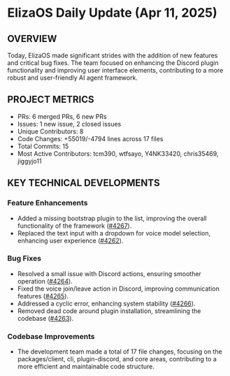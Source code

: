 # ElizaOS Daily Update (Apr 11, 2025)

## OVERVIEW 
Today, ElizaOS made significant strides with the addition of new features and critical bug fixes. The team focused on enhancing the Discord plugin functionality and improving user interface elements, contributing to a more robust and user-friendly AI agent framework.

## PROJECT METRICS
- PRs: 6 merged PRs, 6 new PRs
- Issues: 1 new issue, 2 closed issues
- Unique Contributors: 8
- Code Changes: +55019/-4794 lines across 17 files
- Total Commits: 15
- Most Active Contributors: tcm390, wtfsayo, Y4NK33420, chris35469, jiggyjo11

## KEY TECHNICAL DEVELOPMENTS

### Feature Enhancements
- Added a missing bootstrap plugin to the list, improving the overall functionality of the framework ([#4267](https://github.com/elizaos/eliza/pull/4267)).
- Replaced the text input with a dropdown for voice model selection, enhancing user experience ([#4262](https://github.com/elizaos/eliza/pull/4262)).

### Bug Fixes
- Resolved a small issue with Discord actions, ensuring smoother operation ([#4264](https://github.com/elizaos/eliza/pull/4264)).
- Fixed the voice join/leave action in Discord, improving communication features ([#4265](https://github.com/elizaos/eliza/pull/4265)).
- Addressed a cyclic error, enhancing system stability ([#4266](https://github.com/elizaos/eliza/pull/4266)).
- Removed dead code around plugin installation, streamlining the codebase ([#4263](https://github.com/elizaos/eliza/pull/4263)). 

### Codebase Improvements
- The development team made a total of 17 file changes, focusing on the packages/client, cli, plugin-discord, and core areas, contributing to a more efficient and maintainable code structure.